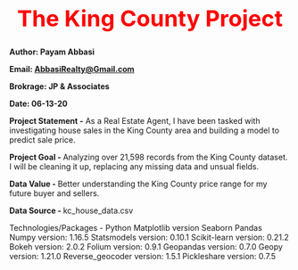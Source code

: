 <b><center> <h1 style="color:red;font-size:40px;"> The King County Project </b></h1></center>
  
<b>Author: Payam Abbasi

Email: AbbasiRealty@Gmail.com

Brokrage: JP & Associates

Date: 06-13-20

Project Statement -</b> As a Real Estate Agent, I have been tasked with investigating house sales in the King County area and building a model to predict sale price. 

<b>Project Goal - </b> Analyzing over 21,598 records from the King County dataset. I will be cleaning it up, replacing any missing data and unsual fields.  

<b>Data Value - </b> Better understanding the King County price range for my future buyer and sellers. 

<b>Data Source - </b> kc_house_data.csv 

Technologies/Packages -
Python
Matplotlib version
Seaborn
Pandas
Numpy version: 1.16.5
Statsmodels version: 0.10.1
Scikit-learn version: 0.21.2
Bokeh version: 2.0.2
Folium version: 0.9.1
Geopandas version: 0.7.0
Geopy version: 1.21.0
Reverse_geocoder version: 1.5.1
Pickleshare version: 0.7.5
